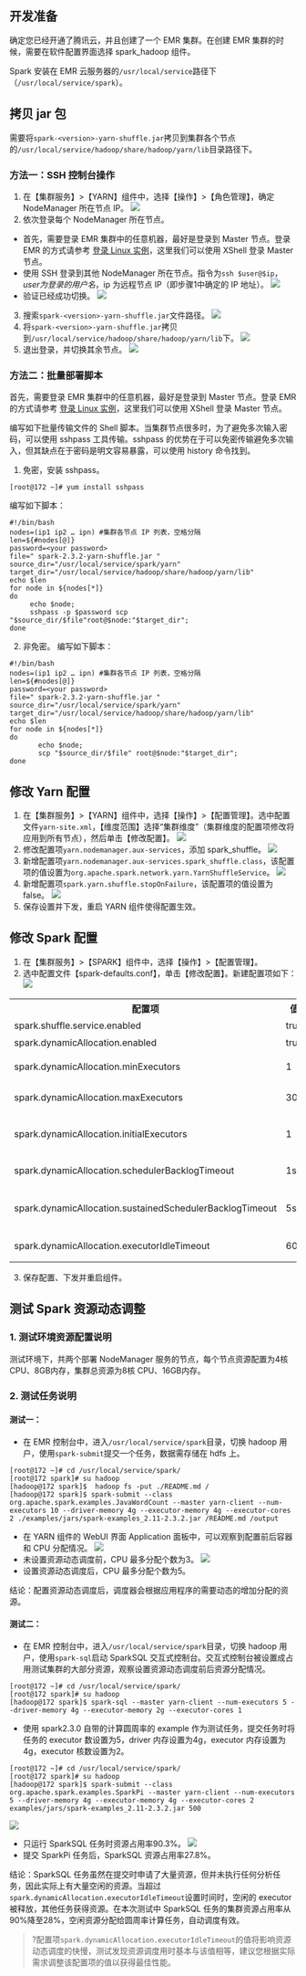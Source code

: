 ## 开发准备

确定您已经开通了腾讯云，并且创建了一个 EMR 集群。在创建 EMR 集群的时候，需要在软件配置界面选择 spark_hadoop 组件。

Spark 安装在 EMR 云服务器的`/usr/local/service`路径下（`/usr/local/service/spark`）。

## 拷贝 jar 包

需要将`spark-<version>-yarn-shuffle.jar`拷贝到集群各个节点的`/usr/local/service/hadoop/share/hadoop/yarn/lib`目录路径下。

### 方法一：SSH 控制台操作

1. 在【集群服务】>【YARN】组件中，选择【操作】>【角色管理】，确定 NodeManager 所在节点 IP。
![](https://main.qcloudimg.com/raw/57a68801574c926d085c90de16dbdc3c.png)
2. 依次登录每个 NodeManager 所在节点。
 - 首先，需要登录 EMR 集群中的任意机器，最好是登录到 Master 节点。登录 EMR 的方式请参考 [登录 Linux 实例](https://cloud.tencent.com/document/product/213/5436)，这里我们可以使用 XShell 登录 Master 节点。
 - 使用 SSH 登录到其他 NodeManager 所在节点。指令为`ssh $user@$ip`，$user 为登录的用户名，$ip 为远程节点 IP（即步骤1中确定的 IP 地址）。
![](https://main.qcloudimg.com/raw/d83d844103c4a6050a83700fadaf79dd.png)
 - 验证已经成功切换。
![](https://main.qcloudimg.com/raw/30f0578b2cc19daebbdd82df8d95c13e.png)
3. 搜索`spark-<version>-yarn-shuffle.jar`文件路径。
![](https://main.qcloudimg.com/raw/4927797f6ff300662f14dd3d0ae3b22a.png)
4. 将`spark-<version>-yarn-shuffle.jar`拷贝到`/usr/local/service/hadoop/share/hadoop/yarn/lib`下。
![](https://main.qcloudimg.com/raw/fab8b0abf34de2f4608924e9982f28ac.png)
5. 退出登录，并切换其余节点。
![](https://main.qcloudimg.com/raw/a9d4b368807a974b618202af0173357c.png)

### 方法二：批量部署脚本

首先，需要登录 EMR 集群中的任意机器，最好是登录到 Master 节点。登录 EMR 的方式请参考 [登录 Linux 实例](https://cloud.tencent.com/document/product/213/5436)，这里我们可以使用 XShell 登录 Master 节点。

编写如下批量传输文件的 Shell 脚本。当集群节点很多时，为了避免多次输入密码，可以使用 sshpass 工具传输。sshpass 的优势在于可以免密传输避免多次输入，但其缺点在于密码是明文容易暴露，可以使用 history 命令找到。

1. 免密，安装 sshpass。
```
[root@172 ~]# yum install sshpass
```
编写如下脚本：
```
#!/bin/bash
nodes=(ip1 ip2 … ipn) #集群各节点 IP 列表，空格分隔
len=${#nodes[@]}
password=<your password>
file=" spark-2.3.2-yarn-shuffle.jar "
source_dir="/usr/local/service/spark/yarn"
target_dir="/usr/local/service/hadoop/share/hadoop/yarn/lib"
echo $len
for node in ${nodes[*]}
do
     echo $node;
     sshpass -p $password scp "$source_dir/$file"root@$node:"$target_dir";
done
```
2. 非免密。
编写如下脚本：
```
#!/bin/bash
nodes=(ip1 ip2 … ipn) #集群各节点 IP 列表，空格分隔
len=${#nodes[@]}
password=<your password>
file=" spark-2.3.2-yarn-shuffle.jar "
source_dir="/usr/local/service/spark/yarn"
target_dir="/usr/local/service/hadoop/share/hadoop/yarn/lib"
echo $len
for node in ${nodes[*]}
do
       echo $node;
       scp "$source_dir/$file" root@$node:"$target_dir";
done
```

## 修改 Yarn 配置
1. 在【集群服务】>【YARN】组件中，选择【操作】>【配置管理】。选中配置文件`yarn-site.xml`，【维度范围】选择“集群维度”（集群维度的配置项修改将应用到所有节点），然后单击【修改配置】。
![](https://main.qcloudimg.com/raw/3368002c167223724cfa46acfb46e53b.png)
2. 修改配置项`yarn.nodemanager.aux-services`，添加 spark_shuffle。
![](https://main.qcloudimg.com/raw/596df73363cdc6a05258412f6e794669.png)
3. 新增配置项`yarn.nodemanager.aux-services.spark_shuffle.class`，该配置项的值设置为`org.apache.spark.network.yarn.YarnShuffleService`。
![](https://main.qcloudimg.com/raw/c06e70618a11f88bea03d1fd53be5b11.png)
4. 新增配置项`spark.yarn.shuffle.stopOnFailure`，该配置项的值设置为 false。
![](https://main.qcloudimg.com/raw/44cde8c818ce0de1aed3e50c8c7da538.png)
5. 保存设置并下发，重启 YARN 组件使得配置生效。

##  修改 Spark 配置
1. 在【集群服务】>【SPARK】组件中，选择【操作】>【配置管理】。
2. 选中配置文件【spark-defaults.conf】，单击【修改配置】。新建配置项如下：
![](https://main.qcloudimg.com/raw/211d6d4a6504be660546a0a4b6b33821.png)
<table>
<tr>
<th>配置项</th>
<th>值</th>
<th>备注</th>
</tr>
<tr>
<td>spark.shuffle.service.enabled</td>
<td>true</td>
<td>启动 shuffle 服务。 </td>
</tr>
<tr>
<td>spark.dynamicAllocation.enabled</td>
<td>true</td>
<td>启动动态资源分配。</td>
</tr>
<tr>
<td>spark.dynamicAllocation.minExecutors</td>
<td>1</td>
<td>每个 Application 最小分配的 executor 数。</td>
</tr>
<tr>
<td>spark.dynamicAllocation.maxExecutors</td>
<td>30</td>
<td>每个 Application 最大分配的 executor 数。   </td>
</tr>
<tr>
<td>spark.dynamicAllocation.initialExecutors</td>
<td>1</td>
<td>一般情况下与 spark.dynamicAllocation.minExecutors 值相同。 </td>
</tr>
<tr>
<td>spark.dynamicAllocation.schedulerBacklogTimeout</td>
<td>1s</td>
<td>已有挂起的任务积压超过此持续事件，则将请求新的执行程序。</td>
</tr>
<tr>
<td>spark.dynamicAllocation.sustainedSchedulerBacklogTimeout</td>
<td>5s</td>
<td>带处理任务队列依然存在，则此后每隔几秒再次出发，每轮请求的 executor 数目与上轮相比呈指数增长。</td>
</tr>
<tr>
<td>spark.dynamicAllocation.executorIdleTimeout</td>
<td>60s</td>
<td>Application 在空闲超过几秒钟时会删除 executor。</td>
</tr>
</table>

3. 保存配置、下发并重启组件。

## 测试 Spark 资源动态调整
###  1. 测试环境资源配置说明
测试环境下，共两个部署 NodeManager 服务的节点，每个节点资源配置为4核 CPU、8GB内存，集群总资源为8核 CPU、16GB内存。
###  2. 测试任务说明
#### 测试一：
- 在 EMR 控制台中，进入`/usr/local/service/spark`目录，切换 hadoop 用户，使用`spark-submit`提交一个任务，数据需存储在 hdfs 上。
```
[root@172 ~]# cd /usr/local/service/spark/
[root@172 spark]# su hadoop
[hadoop@172 spark]$  hadoop fs -put ./README.md /
[hadoop@172 spark]$ spark-submit --class org.apache.spark.examples.JavaWordCount --master yarn-client --num-executors 10 --driver-memory 4g --executor-memory 4g --executor-cores 2 ./examples/jars/spark-examples_2.11-2.3.2.jar /README.md /output
```
- 在 YARN 组件的 WebUI 界面 Application 面板中，可以观察到配置前后容器和 CPU 分配情况。
![](https://main.qcloudimg.com/raw/8b929f19b8bf42b161817ae4a3effa85.png)
- 未设置资源动态调度前，CPU 最多分配个数为3。
![](https://main.qcloudimg.com/raw/e09ddfe7a396414a7741e951aa154ec8.png)
- 设置资源动态调度后，CPU 最多分配个数为5。

结论：配置资源动态调度后，调度器会根据应用程序的需要动态的增加分配的资源。

#### 测试二：

- 在 EMR 控制台中，进入`/usr/local/service/spark`目录，切换 hadoop 用户，使用`spark-sql`启动 SparkSQL 交互式控制台。交互式控制台被设置成占用测试集群的大部分资源，观察设置资源动态调度前后资源分配情况。
```
[root@172 ~]# cd /usr/local/service/spark/
[root@172 spark]# su hadoop
[hadoop@172 spark]$ spark-sql --master yarn-client --num-executors 5 --driver-memory 4g --executor-memory 2g --executor-cores 1
```
- 使用 spark2.3.0 自带的计算圆周率的 example 作为测试任务，提交任务时将任务的 executor 数设置为5，driver 内存设置为4g，executor 内存设置为4g，executor 核数设置为2。
```
[root@172 ~]# cd /usr/local/service/spark/
[root@172 spark]# su hadoop
[hadoop@172 spark]$ spark-submit --class org.apache.spark.examples.SparkPi --master yarn-client --num-executors 5 --driver-memory 4g --executor-memory 4g --executor-cores 2 examples/jars/spark-examples_2.11-2.3.2.jar 500
```
![](https://main.qcloudimg.com/raw/80f77735e7e6a90c7752562fe38f24e6.png)
- 只运行 SparkSQL 任务时资源占用率90.3%。
![](https://main.qcloudimg.com/raw/ea7f6348bd1359ede90341bd1cb87397.png)
- 提交 SparkPi 任务后，SparkSQL 资源占用率27.8%。

结论：SparkSQL 任务虽然在提交时申请了大量资源，但并未执行任何分析任务，因此实际上有大量空闲的资源。当超过`spark.dynamicAllocation.executorIdleTimeout`设置时间时，空闲的 executor 被释放，其他任务获得资源。在本次测试中 SparkSQL 任务的集群资源占用率从90%降至28%，空闲资源分配给圆周率计算任务，自动调度有效。

>?配置项`spark.dynamicAllocation.executorIdleTimeout`的值将影响资源动态调度的快慢，测试发现资源调度用时基本与该值相等，建议您根据实际需求调整该配置项的值以获得最佳性能。
